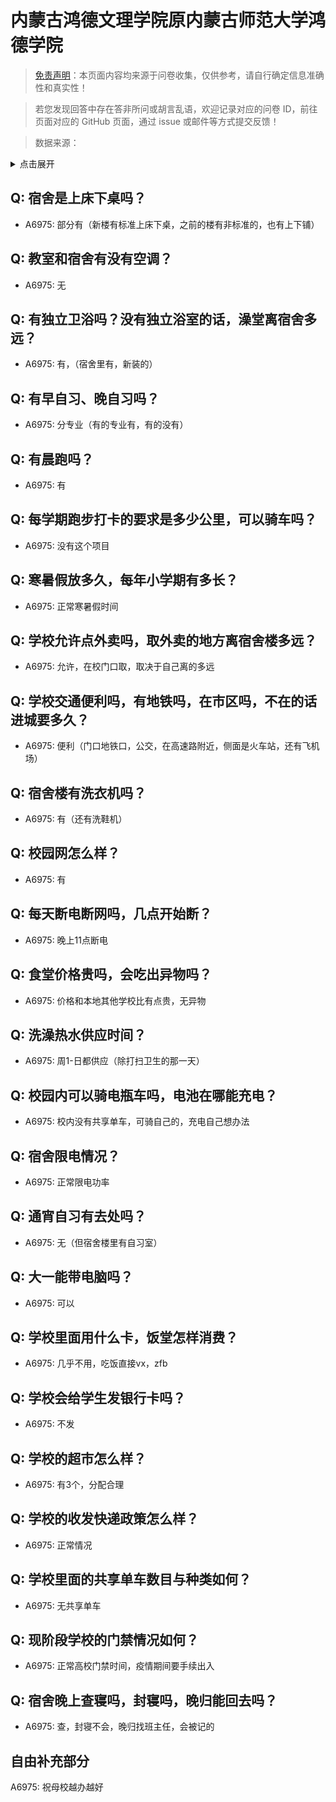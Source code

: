 # 内蒙古鸿德文理学院原内蒙古师范大学鸿德学院

> [免责声明](https://colleges.chat/#_3)：本页面内容均来源于问卷收集，仅供参考，请自行确定信息准确性和真实性！

> 若您发现回答中存在答非所问或胡言乱语，欢迎记录对应的问卷 ID，前往页面对应的 GitHub 页面，通过 issue 或邮件等方式提交反馈！

> 数据来源：

<details><summary>点击展开</summary>
<ul>
<li>A6975: 匿名 (2022 年 06 月)</li>
</ul>
</details>

## Q: 宿舍是上床下桌吗？

- A6975: 部分有（新楼有标准上床下桌，之前的楼有非标准的，也有上下铺）

## Q: 教室和宿舍有没有空调？

- A6975: 无

## Q: 有独立卫浴吗？没有独立浴室的话，澡堂离宿舍多远？

- A6975: 有，（宿舍里有，新装的）

## Q: 有早自习、晚自习吗？

- A6975: 分专业（有的专业有，有的没有）

## Q: 有晨跑吗？

- A6975: 有

## Q: 每学期跑步打卡的要求是多少公里，可以骑车吗？

- A6975: 没有这个项目

## Q: 寒暑假放多久，每年小学期有多长？

- A6975: 正常寒暑假时间

## Q: 学校允许点外卖吗，取外卖的地方离宿舍楼多远？

- A6975: 允许，在校门口取，取决于自己离的多远

## Q: 学校交通便利吗，有地铁吗，在市区吗，不在的话进城要多久？

- A6975: 便利（门口地铁口，公交，在高速路附近，侧面是火车站，还有飞机场）

## Q: 宿舍楼有洗衣机吗？

- A6975: 有（还有洗鞋机）

## Q: 校园网怎么样？

- A6975: 有

## Q: 每天断电断网吗，几点开始断？

- A6975: 晚上11点断电

## Q: 食堂价格贵吗，会吃出异物吗？

- A6975: 价格和本地其他学校比有点贵，无异物

## Q: 洗澡热水供应时间？

- A6975: 周1-日都供应（除打扫卫生的那一天）

## Q: 校园内可以骑电瓶车吗，电池在哪能充电？

- A6975: 校内没有共享单车，可骑自己的，充电自己想办法

## Q: 宿舍限电情况？

- A6975: 正常限电功率

## Q: 通宵自习有去处吗？

- A6975: 无（但宿舍楼里有自习室）

## Q: 大一能带电脑吗？

- A6975: 可以

## Q: 学校里面用什么卡，饭堂怎样消费？

- A6975: 几乎不用，吃饭直接vx，zfb

## Q: 学校会给学生发银行卡吗？

- A6975: 不发

## Q: 学校的超市怎么样？

- A6975: 有3个，分配合理

## Q: 学校的收发快递政策怎么样？

- A6975: 正常情况

## Q: 学校里面的共享单车数目与种类如何？

- A6975: 无共享单车

## Q: 现阶段学校的门禁情况如何？

- A6975: 正常高校门禁时间，疫情期间要手续出入

## Q: 宿舍晚上查寝吗，封寝吗，晚归能回去吗？

- A6975: 查，封寝不会，晚归找班主任，会被记的

## 自由补充部分

A6975: 祝母校越办越好